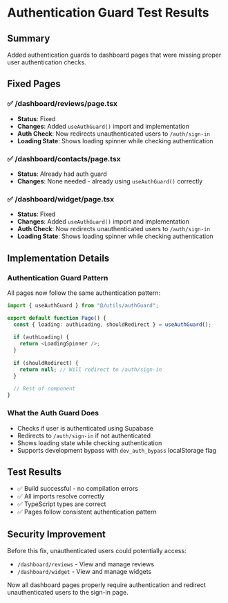 # Authentication Guard Test Results

## Summary
Added authentication guards to dashboard pages that were missing proper user authentication checks.

## Fixed Pages

### ✅ /dashboard/reviews/page.tsx
- **Status**: Fixed
- **Changes**: Added `useAuthGuard()` import and implementation
- **Auth Check**: Now redirects unauthenticated users to `/auth/sign-in`
- **Loading State**: Shows loading spinner while checking authentication

### ✅ /dashboard/contacts/page.tsx  
- **Status**: Already had auth guard
- **Changes**: None needed - already using `useAuthGuard()` correctly

### ✅ /dashboard/widget/page.tsx
- **Status**: Fixed
- **Changes**: Added `useAuthGuard()` import and implementation
- **Auth Check**: Now redirects unauthenticated users to `/auth/sign-in`
- **Loading State**: Shows loading spinner while checking authentication

## Implementation Details

### Authentication Guard Pattern
All pages now follow the same authentication pattern:

```typescript
import { useAuthGuard } from "@/utils/authGuard";

export default function Page() {
  const { loading: authLoading, shouldRedirect } = useAuthGuard();
  
  if (authLoading) {
    return <LoadingSpinner />;
  }
  
  if (shouldRedirect) {
    return null; // Will redirect to /auth/sign-in
  }
  
  // Rest of component
}
```

### What the Auth Guard Does
- Checks if user is authenticated using Supabase
- Redirects to `/auth/sign-in` if not authenticated
- Shows loading state while checking authentication
- Supports development bypass with `dev_auth_bypass` localStorage flag

## Test Results
- ✅ Build successful - no compilation errors
- ✅ All imports resolve correctly
- ✅ TypeScript types are correct
- ✅ Pages follow consistent authentication pattern

## Security Improvement
Before this fix, unauthenticated users could potentially access:
- `/dashboard/reviews` - View and manage reviews
- `/dashboard/widget` - View and manage widgets

Now all dashboard pages properly require authentication and redirect unauthenticated users to the sign-in page.